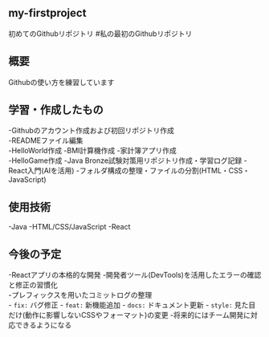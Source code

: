 ## my-firstproject

初めてのGithubリポジトリ
#私の最初のGithubリポジトリ

## 概要
Githubの使い方を練習しています

## 学習・作成したもの  
-Githubのアカウント作成および初回リポジトリ作成  
-READMEファイル編集  
-HelloWorld作成
-BMI計算機作成
-家計簿アプリ作成  
-HelloGame作成
-Java Bronze試験対策用リポジトリ作成・学習ログ記録
-React入門(AIを活用)
-フォルダ構成の整理・ファイルの分割(HTML・CSS・JavaScript)

## 使用技術
-Java
-HTML/CSS/JavaScript
-React

## 今後の予定
-Reactアプリの本格的な開発
-開発者ツール(DevTools)を活用したエラーの確認と修正の習慣化  
-プレフィックスを用いたコミットログの整理  
    - `fix:` バグ修正
    - `feat:` 新機能追加
    - `docs:` ドキュメント更新
    - `style:` 見た目だけ(動作に影響しないCSSやフォーマット)の変更
-将来的にはチーム開発に対応できるようになる
